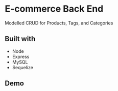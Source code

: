 # E-commerce Back End

Modelled CRUD for Products, Tags, and Categories

## Built with

- Node
- Express
- MySQL
- Sequelize

## Demo